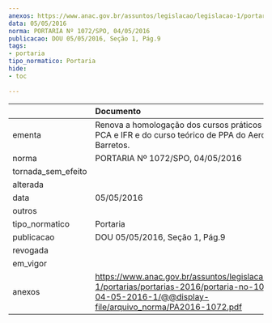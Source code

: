 ```yaml
---
anexos: https://www.anac.gov.br/assuntos/legislacao/legislacao-1/portarias/portarias-2016/portaria-no-1071-spo-04-05-2016-1/@@display-file/arquivo_norma/PA2016-1072.pdf
data: 05/05/2016
norma: PORTARIA Nº 1072/SPO, 04/05/2016
publicacao: DOU 05/05/2016, Seção 1, Pág.9
tags:
- portaria
tipo_normatico: Portaria
hide: 
- toc 
 
---
```


|                    | Documento                                                                                                                                                        |
|:-------------------|:-----------------------------------------------------------------------------------------------------------------------------------------------------------------|
| ementa             | Renova a homologação dos cursos práticos e teóricos de PCA e IFR e do curso teórico de PPA do Aeroclube de Barretos.                                             |
| norma              | PORTARIA Nº 1072/SPO, 04/05/2016                                                                                                                                 |
| tornada_sem_efeito |                                                                                                                                                                  |
| alterada           |                                                                                                                                                                  |
| data               | 05/05/2016                                                                                                                                                       |
| outros             |                                                                                                                                                                  |
| tipo_normatico     | Portaria                                                                                                                                                         |
| publicacao         | DOU 05/05/2016, Seção 1, Pág.9                                                                                                                                   |
| revogada           |                                                                                                                                                                  |
| em_vigor           |                                                                                                                                                                  |
| anexos             | https://www.anac.gov.br/assuntos/legislacao/legislacao-1/portarias/portarias-2016/portaria-no-1071-spo-04-05-2016-1/@@display-file/arquivo_norma/PA2016-1072.pdf |